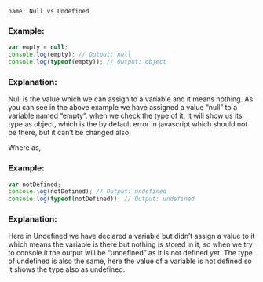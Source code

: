 ```ngMeta
name: Null vs Undefined
```


### Example:

```javascript
var empty = null;
console.log(empty); // Output: null
console.log(typeof(empty)); // Output: object
```

### Explanation:

Null is the value which we can assign to a variable and it means nothing. As you can see in the above example we have assigned a value “null” to a variable named “empty”. when we check the type of it, It will show us its type as object, which is the by default error in javascript which should not be there, but it can’t be changed also. 


Where as,

### Example:

```javascript
var notDefined;
console.log(notDefined); // Output: undefined
console.log(typeof(notDefined)); // Output: undefined
```

### Explanation:

Here in Undefined we have declared a variable but didn’t assign a value to it which means the variable is there but nothing is stored in it, so when we try to console it the output will be “undefined” as it is not defined yet. The type of undefined is also the same, here the value of a variable is not defined so it shows the type also as undefined.
